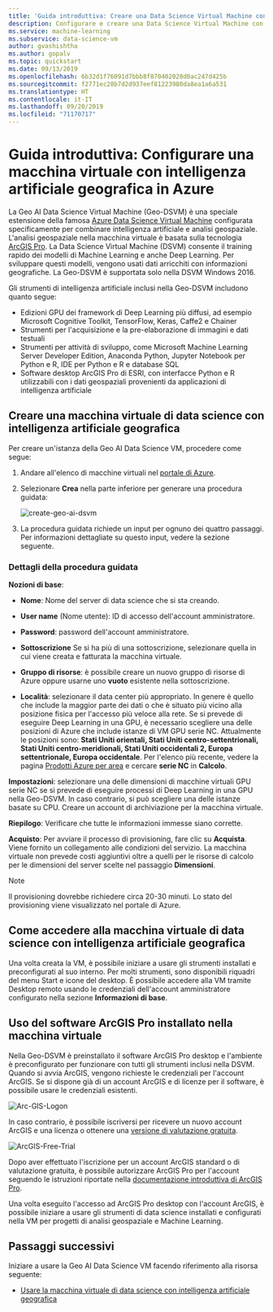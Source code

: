 ```yaml
---
title: 'Guida introduttiva: Creare una Data Science Virtual Machine con intelligenza artificiale geografica'
description: Configurare e creare una Data Science Virtual Machine con intelligenza artificiale geografica in Azure per l'analisi geospaziale e il Machine Learning.
ms.service: machine-learning
ms.subservice: data-science-vm
author: gvashishtha
ms.author: gopalv
ms.topic: quickstart
ms.date: 09/13/2019
ms.openlocfilehash: 6b32d1f76091d7bbb8f870402020d0ac247d425b
ms.sourcegitcommit: f2771ec28b7d2d937eef81223980da8ea1a6a531
ms.translationtype: HT
ms.contentlocale: it-IT
ms.lasthandoff: 09/20/2019
ms.locfileid: "71170717"
---
```

# <a name="quickstart-set-up-a-geo-artificial-intelligence-virtual-machine-on-azure"></a>Guida introduttiva: Configurare una macchina virtuale con intelligenza artificiale geografica in Azure 

La Geo AI Data Science Virtual Machine (Geo-DSVM) è una speciale estensione della famosa [Azure Data Science Virtual Machine](https://aka.ms/dsvm) configurata specificamente per combinare intelligenza artificiale e analisi geospaziale. L'analisi geospaziale nella macchina virtuale è basata sulla tecnologia [ArcGIS Pro](https://www.arcgis.com/features/index.html). La Data Science Virtual Machine (DSVM) consente il training rapido dei modelli di Machine Learning e anche Deep Learning. Per sviluppare questi modelli, vengono usati dati arricchiti con informazioni geografiche. La Geo-DSVM è supportata solo nella DSVM Windows 2016. 

Gli strumenti di intelligenza artificiale inclusi nella Geo-DSVM includono quanto segue:

- Edizioni GPU dei framework di Deep Learning più diffusi, ad esempio Microsoft Cognitive Toolkit, TensorFlow, Keras, Caffe2 e Chainer
- Strumenti per l'acquisizione e la pre-elaborazione di immagini e dati testuali
- Strumenti per attività di sviluppo, come Microsoft Machine Learning Server Developer Edition, Anaconda Python, Jupyter Notebook per Python e R, IDE per Python e R e database SQL
- Software desktop ArcGIS Pro di ESRI, con interfacce Python e R utilizzabili con i dati geospaziali provenienti da applicazioni di intelligenza artificiale
 

## <a name="create-your-geo-ai-data-science-vm"></a>Creare una macchina virtuale di data science con intelligenza artificiale geografica

Per creare un'istanza della Geo AI Data Science VM, procedere come segue:

1. Andare all'elenco di macchine virtuali nel [portale di Azure](https://ms.portal.azure.com/#create/microsoft-ads.geodsvmwindows).
1. Selezionare **Crea** nella parte inferiore per generare una procedura guidata:

   ![create-geo-ai-dsvm](./media/provision-geo-ai-dsvm/Create-Geo-AI.png)

1. La procedura guidata richiede un input per ognuno dei quattro passaggi. Per informazioni dettagliate su questo input, vedere la sezione seguente.

### <a name="wizard-details"></a>Dettagli della procedura guidata ###

**Nozioni di base**:

- **Nome**: Nome del server di data science che si sta creando.
    
- **User name** (Nome utente): ID di accesso dell'account amministratore.
    
- **Password**: password dell'account amministratore.
    
- **Sottoscrizione** Se si ha più di una sottoscrizione, selezionare quella in cui viene creata e fatturata la macchina virtuale.
    
- **Gruppo di risorse**: è possibile creare un nuovo gruppo di risorse di Azure oppure usarne uno **vuoto** esistente nella sottoscrizione.
    
- **Località**: selezionare il data center più appropriato. In genere è quello che include la maggior parte dei dati o che è situato più vicino alla posizione fisica per l'accesso più veloce alla rete. Se si prevede di eseguire Deep Learning in una GPU, è necessario scegliere una delle posizioni di Azure che include istanze di VM GPU serie NC. Attualmente le posizioni sono: **Stati Uniti orientali, Stati Uniti centro-settentrionali, Stati Uniti centro-meridionali, Stati Uniti occidentali 2, Europa settentrionale, Europa occidentale**. Per l'elenco più recente, vedere la pagina [Prodotti Azure per area](https://azure.microsoft.com/regions/services/) e cercare **serie NC** in **Calcolo**. 
    
    
**Impostazioni**: selezionare una delle dimensioni di macchine virtuali GPU serie NC se si prevede di eseguire processi di Deep Learning in una GPU nella Geo-DSVM. In caso contrario, si può scegliere una delle istanze basate su CPU. Creare un account di archiviazione per la macchina virtuale. 
       
**Riepilogo**: Verificare che tutte le informazioni immesse siano corrette.
    
**Acquisto**: Per avviare il processo di provisioning, fare clic su **Acquista**. Viene fornito un collegamento alle condizioni del servizio. La macchina virtuale non prevede costi aggiuntivi oltre a quelli per le risorse di calcolo per le dimensioni del server scelte nel passaggio **Dimensioni**. 
 
 >[!NOTE]
 > Il provisioning dovrebbe richiedere circa 20-30 minuti. Lo stato del provisioning viene visualizzato nel portale di Azure.

 
## <a name="how-to-access-the-geo-ai-data-science-virtual-machine"></a>Come accedere alla macchina virtuale di data science con intelligenza artificiale geografica

 Una volta creata la VM, è possibile iniziare a usare gli strumenti installati e preconfigurati al suo interno. Per molti strumenti, sono disponibili riquadri del menu Start e icone del desktop. È possibile accedere alla VM tramite Desktop remoto usando le credenziali dell'account amministratore configurato nella sezione **Informazioni di base**.

 
## <a name="using-arcgis-pro-installed-in-the-vm"></a>Uso del software ArcGIS Pro installato nella macchina virtuale

Nella Geo-DSVM è preinstallato il software ArcGIS Pro desktop e l'ambiente è preconfigurato per funzionare con tutti gli strumenti inclusi nella DSVM. Quando si avvia ArcGIS, vengono richieste le credenziali per l'account ArcGIS. Se si dispone già di un account ArcGIS e di licenze per il software, è possibile usare le credenziali esistenti.  

![Arc-GIS-Logon](./media/provision-geo-ai-dsvm/ArcGISLogon.png)

In caso contrario, è possibile iscriversi per ricevere un nuovo account ArcGIS e una licenza o ottenere una [versione di valutazione gratuita](https://www.arcgis.com/features/free-trial.html). 

![ArcGIS-Free-Trial](./media/provision-geo-ai-dsvm/ArcGIS-Free-Trial.png)

Dopo aver effettuato l'iscrizione per un account ArcGIS standard o di valutazione gratuita, è possibile autorizzare ArcGIS Pro per l'account seguendo le istruzioni riportate nella [documentazione introduttiva di ArcGIS Pro](https://www.esri.com/library/brochures/getting-started-with-arcgis-pro.pdf).

Una volta eseguito l'accesso ad ArcGIS Pro desktop con l'account ArcGIS, è possibile iniziare a usare gli strumenti di data science installati e configurati nella VM per progetti di analisi geospaziale e Machine Learning.

## <a name="next-steps"></a>Passaggi successivi

Iniziare a usare la Geo AI Data Science VM facendo riferimento alla risorsa seguente:

* [Usare la macchina virtuale di data science con intelligenza artificiale geografica](use-geo-ai-dsvm.md)
